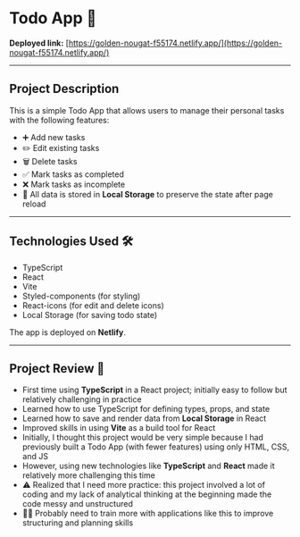 # Todo App 📝

**Deployed link:** [https://golden-nougat-f55174.netlify.app/](https://golden-nougat-f55174.netlify.app/)

---

## Project Description

This is a simple Todo App that allows users to manage their personal tasks with the following features:

- ➕ Add new tasks
- ✏️ Edit existing tasks
- 🗑️ Delete tasks
- ✅ Mark tasks as completed
- ❌ Mark tasks as incomplete
- 💾 All data is stored in **Local Storage** to preserve the state after page reload

---

## Technologies Used 🛠️

- TypeScript
- React
- Vite
- Styled-components (for styling)
- React-icons (for edit and delete icons)
- Local Storage (for saving todo state)

The app is deployed on **Netlify**.

---

## Project Review 🧐

- First time using **TypeScript** in a React project; initially easy to follow but relatively challenging in practice  
- Learned how to use TypeScript for defining types, props, and state  
- Learned how to save and render data from **Local Storage** in React  
- Improved skills in using **Vite** as a build tool for React  
- Initially, I thought this project would be very simple because I had previously built a Todo App (with fewer features) using only HTML, CSS, and JS  
- However, using new technologies like **TypeScript** and **React** made it relatively more challenging this time  
- ⚠️ Realized that I need more practice: this project involved a lot of coding and my lack of analytical thinking at the beginning made the code messy and unstructured  
- 🏋️‍♂️ Probably need to train more with applications like this to improve structuring and planning skills
